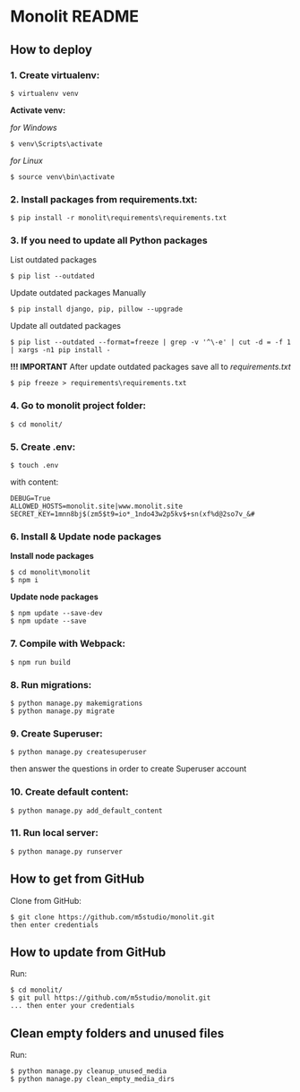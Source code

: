 # Monolit README

## How to deploy
### 1. Create virtualenv:
```
$ virtualenv venv
```

**Activate venv:**  

*for Windows*
```
$ venv\Scripts\activate
```

*for Linux*
```
$ source venv\bin\activate
```


### 2. Install packages from requirements.txt:
```
$ pip install -r monolit\requirements\requirements.txt
```


### 3. If you need to update all Python packages
List outdated packages
```
$ pip list --outdated
```

Update outdated packages Manually
```
$ pip install django, pip, pillow --upgrade
```

Update all outdated packages
```
$ pip list --outdated --format=freeze | grep -v '^\-e' | cut -d = -f 1  | xargs -n1 pip install -
```

**!!! IMPORTANT**
After update outdated packages save all to *requirements.txt*
```
$ pip freeze > requirements\requirements.txt
```


### 4. Go to monolit project folder:
```
$ cd monolit/
```


### 5. Create .env:
```
$ touch .env
```

with content:
```
DEBUG=True
ALLOWED_HOSTS=monolit.site|www.monolit.site
SECRET_KEY=1mnn8bj$(zm5$t9=io*_1ndo43w2p5kv$+sn(xf%d@2so7v_&#
```


### 6. Install & Update node packages
**Install node packages**
```
$ cd monolit\monolit
$ npm i
```

**Update node packages**
```
$ npm update --save-dev
$ npm update --save
```


### 7. Compile with Webpack:
```
$ npm run build
```


### 8. Run migrations:
```
$ python manage.py makemigrations
$ python manage.py migrate
```


### 9. Create Superuser:
```
$ python manage.py createsuperuser
```
then answer the questions in order to create Superuser account


### 10. Create default content:
```
$ python manage.py add_default_content
```


### 11. Run local server:
```
$ python manage.py runserver
```



## How to get from GitHub
Clone from GitHub:
```
$ git clone https://github.com/m5studio/monolit.git
then enter credentials
```


## How to update from GitHub
Run:
```
$ cd monolit/
$ git pull https://github.com/m5studio/monolit.git
... then enter your credentials
```

## Clean empty folders and unused files
Run:
```
$ python manage.py cleanup_unused_media
$ python manage.py clean_empty_media_dirs
```
